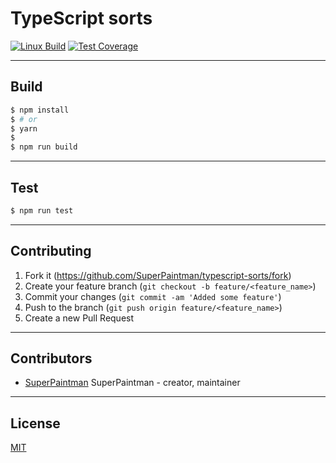 # TypeScript sorts

[![Linux Build][travis-image]][travis-url]
[![Test Coverage][coveralls-image]][coveralls-url]


--------------------------------------------------------------------------------

## Build

```sh
$ npm install
$ # or
$ yarn
$
$ npm run build
```


--------------------------------------------------------------------------------

## Test

```sh
$ npm run test
```


--------------------------------------------------------------------------------

## Contributing

1. Fork it (<https://github.com/SuperPaintman/typescript-sorts/fork>)
2. Create your feature branch (`git checkout -b feature/<feature_name>`)
3. Commit your changes (`git commit -am 'Added some feature'`)
4. Push to the branch (`git push origin feature/<feature_name>`)
5. Create a new Pull Request


--------------------------------------------------------------------------------

## Contributors

- [SuperPaintman](https://github.com/SuperPaintman) SuperPaintman - creator, maintainer


--------------------------------------------------------------------------------

## License

[MIT][license-url]


[license-url]: LICENSE
[travis-image]: https://img.shields.io/travis/SuperPaintman/typescript-sorts/master.svg?label=linux
[travis-url]: https://travis-ci.org/SuperPaintman/typescript-sorts
[coveralls-image]: https://img.shields.io/coveralls/SuperPaintman/typescript-sorts/master.svg
[coveralls-url]: https://coveralls.io/r/SuperPaintman/typescript-sorts?branch=master
